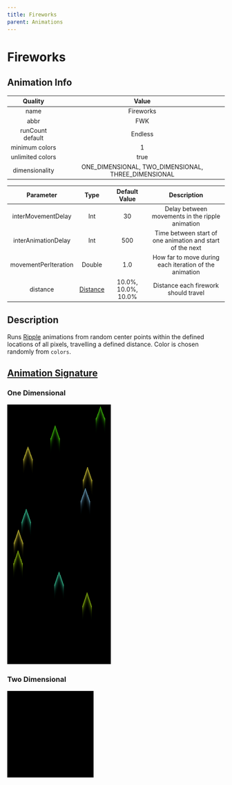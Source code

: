 ```yaml
---
title: Fireworks
parent: Animations
---
```


<!-- THIS FILE IS AUTOMATICALLY GENERATED -->
<!-- MAKE CHANGES TO THE AnimationInfo INSTANCE ASSOCIATED WITH THIS ANIMATION -->

# Fireworks

## Animation Info

|Quality|Value|
|:-:|:-:|
|name|Fireworks|
|abbr|FWK|
|runCount default|Endless|
|minimum colors|1|
|unlimited colors|true|
|dimensionality|ONE_DIMENSIONAL, TWO_DIMENSIONAL, THREE_DIMENSIONAL|

|Parameter|Type|Default Value|Description|
|:-:|:-:|:-:|:-:|
|interMovementDelay|Int|30|Delay between movements in the ripple animation|
|interAnimationDelay|Int|500|Time between start of one animation and start of the next|
|movementPerIteration|Double|1.0|How far to move during each iteration of the animation|
|distance|[Distance](/core/new-animations.html#distance)|10.0%, 10.0%, 10.0%|Distance each firework should travel|

## Description
Runs [Ripple](Ripple) animations from random center points within the defined locations of all pixels, travelling a defined distance.
Color is chosen randomly from `colors`.

## [Animation Signature](Animation-Signatures)
### One Dimensional

![Fireworks Signature](/signatures/fireworks.png)

### Two Dimensional

![Fireworks 2D Signature](/signatures/fireworks.gif)


